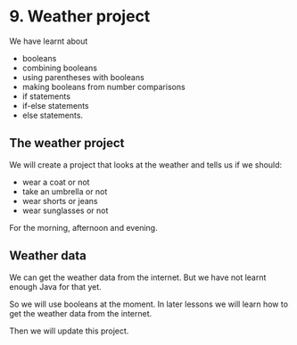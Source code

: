# 9. Weather project

We have learnt about 

* booleans
* combining booleans
* using parentheses with booleans
* making booleans from number comparisons
* if statements
* if-else statements
* else statements.

## The weather project

We will create a project that looks at the weather and tells us if we should:

* wear a coat or not
* take an umbrella or not
* wear shorts or jeans
* wear sunglasses or not

For the morning, afternoon and evening.

## Weather data

We can get the weather data from the internet. But we have not learnt enough Java for that yet.

So we will use booleans at the moment. In later lessons we will learn how to get the weather data from the internet.

Then we will update this project.

